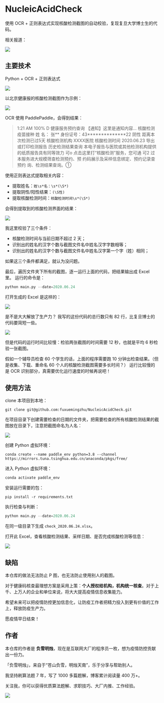 # NucleicAcidCheck
使用 OCR + 正则表达式实现核酸检测截图的自动校验，复现复旦大学博士生的代码。

相关报道：

![](https://mmbiz.qpic.cn/mmbiz_png/1hReHaqafafia9CNKlbGAroF0s1wHd5x0uLfvUnEzgM1IRpYiakqPPJgsZWYdujW7Lr5QDzJPby0D55ibml2N4vQg/640?wx_fmt=png&wxfrom=5&wx_lazy=1&wx_co=1)

## 主要技术

Python + OCR + 正则表达式

![](https://mmbiz.qpic.cn/mmbiz_png/TQ8S0BVeWIxQYcgy36Ixic7zt99MACo0EPN5P2Hjq72ocgU8NCNXmZcMtiaibSUuQEJnKNUfTZicIHGMCKwblEMN5w/640?wx_fmt=png&wxfrom=5&wx_lazy=1&wx_co=1)

以北京健康报的核酸检测截图作为示例：

![](https://mmbiz.qpic.cn/mmbiz_jpg/TQ8S0BVeWIxLBP4GT0ciaCzmsicp46u59yddJEiaDk3XTXZWCEU5ibcn6ELdIvCsY8jicEQOTyXs7iaMPGibPkrvON8tg/640?wx_fmt=jpeg&wxfrom=5&wx_lazy=1&wx_co=1)


OCR 使用 PaddlePaddle，会得到结果：

> 1:21 AM 100% D 健康服务预约查询 【通知】这里是通知内容... 核酸检测 疫苗接种 姓 名： 张** 身份证号：43**************22 阴性 距离本次检测已过5天 核酸检测机构 XXXX医院 核酸检测时间 2020.06.23 导出或打印检测报告 历史检测结果查询 本电子报告与医院或其他检测机构提供的纸质报告具有同等效力 可o 点击这里打“核酸检测”服务，您可通 可2 过本服务进大规模筛查检测预约、预 约码展示及采样信息绑定、预约记录查 预约 询、检测结果查询。①

使用正则表达式提取相关内容：

- 提取姓名：`姓\s*名：\s*(\S*)`
- 提取阴性/阳性结果：`(\S性)`
- 提取核酸检测时间：`核酸检测时间\s*(\S*)`

会得到提取到的核酸检测界面的结果：

![](https://mmbiz.qpic.cn/mmbiz_png/TQ8S0BVeWIxLBP4GT0ciaCzmsicp46u59yBib9erPF4Vmg6TxXVUoFwUcepqh1pn43C4UVJGWOkFkACiaeqG8yEXqg/640?wx_fmt=png&wxfrom=5&wx_lazy=1&wx_co=1)


我这里校验了三个条件：

- 核酸检测时间与当前日期不超过 2 天；
- 识别出的姓名的汉字个数与截图文件名中姓名汉字字数相等；
- 识别出的姓名的汉字个数与截图文件名中姓名汉字第一个字（姓）相同；

如果这三个条件都满足，就认为没问题。

最后，遍历文件夹下所有的截图，逐一运行上面的代码，把结果输出成 Excel 里。
运行的命令是：

```python
python main.py --date=2020.06.24
```

打开生成的 Excel 是这样的：

![](https://mmbiz.qpic.cn/mmbiz_png/TQ8S0BVeWIxLBP4GT0ciaCzmsicp46u59yle87oGUm83jSs7fC9t64l9LSDC9h3PBeolb9asJNOOPichgGG4qBtyg/640?wx_fmt=png&wxfrom=5&wx_lazy=1&wx_co=1)

是不是大大解放了生产力？
我写的这份代码的总行数只有 82 行，比复旦博士的代码要简短一些。

![](https://mmbiz.qpic.cn/mmbiz_png/TQ8S0BVeWIxLBP4GT0ciaCzmsicp46u59yicic93pPu6Z3nibOZWDGcNTwiavsAuGqWdqnd2uAiazHsvvI8qFdYhXVU1A/640?wx_fmt=png&wxfrom=5&wx_lazy=1&wx_co=1)

但是代码的运行时间比较慢：检验两张截图的时间需要 12 秒，也就是平均 6 秒检验一张截图。

假如一个辅导员检查 60 个学生的话，上面的程序需要跑 10 分钟出检查结果。（但是收集、下载、重命名 60 个人的核酸检测截图需要多长时间？）
运行比较慢的是 OCR 识别部分，真需要优化运行速度的时候再说吧！

## 使用方法

clone 本项目到本地：

```shell
git clone git@github.com:fuxuemingzhu/NucleicAcidCheck.git
```

在项目目录下创建需要检查的日期的文件夹，把需要检查的所有核酸检测结果的截图放在目录下，注意把截图命名为人名：

![](https://picture-bed-1251805293.file.myqcloud.com/WX20220417-234003@2x.png)


创建 Python 虚拟环境：

```shell
conda create --name paddle_env python=3.8 --channel https://mirrors.tuna.tsinghua.edu.cn/anaconda/pkgs/free/
```

进入 Python 虚拟环境：

```python
conda activate paddle_env
```

安装运行需要的包：

```shell
pip install -r requirements.txt
```

执行检查与判断：

```python
python main.py --date=2020.06.24
```

在同一级目录下生成 `check_2020.06.24.xlsx`。

打开此 Excel，查看核酸检测结果、采样日期、是否完成核酸检测等信息：

![](https://mmbiz.qpic.cn/mmbiz_png/TQ8S0BVeWIxLBP4GT0ciaCzmsicp46u59yle87oGUm83jSs7fC9t64l9LSDC9h3PBeolb9asJNOOPichgGG4qBtyg/640?wx_fmt=png&wxfrom=5&wx_lazy=1&wx_co=1)

## 缺陷

本仓库的做法无法防止 P 图，也无法防止使用别人的截图。

对于健康码核查最理想方案是采用上策：**个人授权给机构，机构统一核查**。对于上千、上万人的企业和单位来说，将大大提高疫情信息收集能力。

希望未来可以把疫情防控更加信息化，让防疫工作者把精力投入到更有价值的工作上，释放防疫生产力。

愿疫情早日结束！

## 作者

本仓库的作者是 **负雪明烛**，现在是互联网大厂的程序员一枚，想为疫情防控贡献出一份力。

「负雪明烛」，来自于“苍山负雪，明烛天南”，乐于分享与帮助别人。

我坚持刷算法题 7 年，写了 1000 多篇题解，博客累计阅读量 400 万+。

关注我，你可以获得优质算法题解、求职技巧、大厂内推、工作经验。

![](https://picture-bed-1251805293.file.myqcloud.com/公众号引导关注.png)

